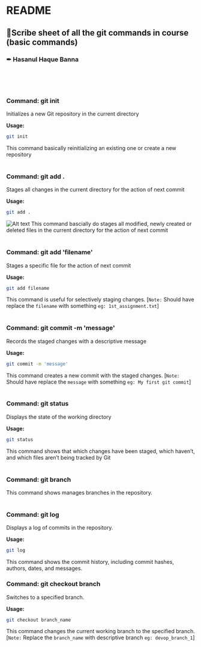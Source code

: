 # README

## 📝Scribe sheet of all the git commands in course (basic commands)

### ✒ Hasanul Haque Banna

<br/><br/><br/>

### Command: git init

Initializes a new Git repository in the current directory

**Usage:**

```sh
git init
```

This command basically reinitializing an existing one or create a new repository
<br/> <br/>

### Command: git add .

Stages all changes in the current directory for the action of next commit

**Usage:**

```sh
git add .
```

![Alt text](image.png)
This command bascially do stages all modified, newly created or deleted files in the current directory for the action of next commit
<br/><br/>

### Command: git add 'filename'

Stages a specific file for the action of next commit

**Usage:**

```sh
git add filename
```

This command is useful for selectively staging changes. [`Note:` Should have replace the `filename` with something `eg: 1st_assignment.txt`]
<br/><br/>

### Command: git commit -m 'message'

Records the staged changes with a descriptive message

**Usage:**

```sh
git commit -m 'message'
```

This command creates a new commit with the staged changes. [`Note:` Should have replace the `message` with something `eg: My first git commit`]
<br/> <br/>

### Command: git status

Displays the state of the working directory

**Usage:**

```sh
git status
```

This command shows that which changes have been staged, which haven’t, and which files aren’t being tracked by Git
<br/> <br/>

### Command: git branch

This command shows manages branches in the repository.
<br/> <br/>

### Command: git log

Displays a log of commits in the repository.

**Usage:**

```sh
git log
```

This command shows the commit history, including commit hashes, authors, dates, and messages.

### Command: git checkout branch

Switches to a specified branch.

**Usage:**

```sh
git checkout branch_name
```

This command changes the current working branch to the specified branch.[`Note:` Replace the `branch_name` with descriptive branch `eg: devop_branch_1`]
